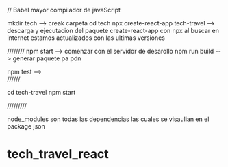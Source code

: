 // Babel  mayor compilador de javaScript



mkdir tech  --> creak carpeta
cd tech
npx create-react-app tech-travel   -->  descarga y ejecutacion del paquete create-react-app
con npx al buscar en internet estamos actualizados con las ultimas versiones

////////
npm start --> comenzar con el servidor de desarollo
npm run build --> generar paquete pa pdn

 npm test -->   
////// 

cd tech-travel
npm start


/////////

node_modules 
son todas las dependencias
las cuales se visaulian en el package json
# tech_travel_react
